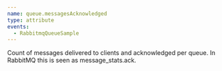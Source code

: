 ```yaml
---
name: queue.messagesAcknowledged
type: attribute
events:
  - RabbitmqQueueSample
---
```


Count of messages delivered to clients and acknowledged per queue. In RabbitMQ this is seen as message\_stats.ack.